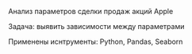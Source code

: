 Анализ параметров сделки продаж акций Apple

Задача: выявить зависимости между параметрами

Применены иснтрументы: Python, Pandas, Seaborn
